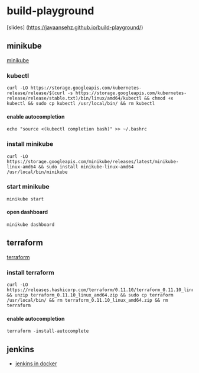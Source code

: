 # build-playground
[slides] (https://javaansehz.github.io/build-playground/)
## minikube
[minikube](https://github.com/kubernetes/minikube)
### kubectl
```
curl -LO https://storage.googleapis.com/kubernetes-release/release/$(curl -s https://storage.googleapis.com/kubernetes-release/release/stable.txt)/bin/linux/amd64/kubectl && chmod +x kubectl && sudo cp kubectl /usr/local/bin/ && rm kubectl
```
#### enable autocompletion
```
echo "source <(kubectl completion bash)" >> ~/.bashrc
```
### install minikube
```
curl -LO https://storage.googleapis.com/minikube/releases/latest/minikube-linux-amd64 && sudo install minikube-linux-amd64 /usr/local/bin/minikube
```
### start minikube
```
minikube start
```
#### open dashboard
```
minikube dashboard
```
## terraform
[terraform](https://www.terraform.io/intro/getting-started/install.html)

### install terraform
```
curl -LO https://releases.hashicorp.com/terraform/0.11.10/terraform_0.11.10_linux_amd64.zip && unzip terraform_0.11.10_linux_amd64.zip && sudo cp terraform /usr/local/bin/ && rm terraform_0.11.10_linux_amd64.zip && rm terraform
```
#### enable autocompletion
```
terraform -install-autocomplete
```
## jenkins
* [jenkins in docker](https://github.com/jenkinsci/docker)
